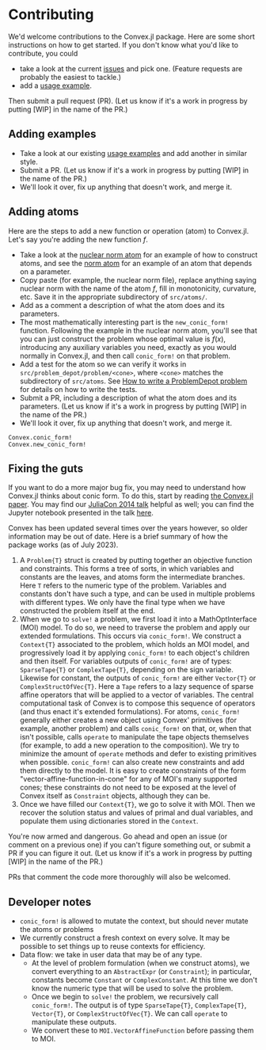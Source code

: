 Contributing
============

We'd welcome contributions to the Convex.jl package. Here are some
short instructions on how to get started. If you don't know what you'd
like to contribute, you could

 -   take a look at the current
     [issues](https://github.com/jump-dev/Convex.jl/issues) and pick
     one. (Feature requests are probably the easiest to tackle.)
 -   add a [usage
     example](https://github.com/jump-dev/Convex.jl/tree/master/examples).

Then submit a pull request (PR). (Let us know if it's a work in
progress by putting \[WIP\] in the name of the PR.)

Adding examples
---------------

 -   Take a look at our existing [usage
     examples](https://github.com/jump-dev/Convex.jl/tree/master/examples)
     and add another in similar style.
 -   Submit a PR. (Let us know if it's a work in progress by putting
     \[WIP\] in the name of the PR.)
 -   We'll look it over, fix up anything that doesn't work, and merge
     it.

Adding atoms
------------

Here are the steps to add a new function or operation (atom) to
Convex.jl. Let's say you're adding the new function $f$.

 -   Take a look at the [nuclear norm
     atom](https://github.com/jump-dev/Convex.jl/blob/master/src/atoms/sdp_cone/nuclearnorm.jl)
     for an example of how to construct atoms, and see the [norm
     atom](https://github.com/jump-dev/Convex.jl/blob/master/src/atoms/second_order_cone/norm.jl)
     for an example of an atom that depends on a parameter.
 -   Copy paste (for example, the nuclear norm file), replace anything saying
     nuclear norm with the name of the atom $f$, fill in monotonicity,
     curvature, etc. Save it in the appropriate subdirectory of
     `src/atoms/`.
 -   Add as a comment a description of what the atom does and its
     parameters.
 -   The most mathematically interesting part is the `new_conic_form!`
     function. Following the example in the nuclear norm atom, you'll
     see that you can just construct the problem whose optimal value is
     $f(x)$, introducing any auxiliary variables you need, exactly as
     you would normally in Convex.jl, and then call `conic_form!`
     on that problem.
 -   Add a test for the atom so we can verify it works in
     `src/problem_depot/problem/<cone>`, where `<cone>` matches the subdirectory of
     `src/atoms`. See [How to write a ProblemDepot problem](@ref) for details
     on how to write the tests.
 -   Submit a PR, including a description of what the atom does and its
     parameters. (Let us know if it's a work in progress by putting
     \[WIP\] in the name of the PR.)
 -   We'll look it over, fix up anything that doesn't work, and merge
     it.

```@docs
Convex.conic_form!
Convex.new_conic_form!
```

Fixing the guts
---------------

If you want to do a more major bug fix, you may need to understand how
Convex.jl thinks about conic form. To do this, start by reading [the
Convex.jl paper](http://arxiv.org/pdf/1410.4821.pdf). You may find our
[JuliaCon 2014 talk](https://www.youtube.com/watch?v=SoI0lEaUvTs&t=128s)
helpful as well; you can find the Jupyter notebook presented in the talk
[here](https://github.com/JuliaCon/presentations/tree/master/CVX).

Convex has been updated several times over the years however, so older information
may be out of date. Here is a brief summary of how the package works (as of July 2023).

1. A `Problem{T}` struct is created by putting together an objective function and constraints.
   This forms a tree of sorts, in which variables and constants are the leaves, and atoms form the
   intermediate branches. Here `T` refers to the numeric type of the problem. Variables and constants don't have such a type, and can
   be used in multiple problems with different types. We only have the final type when we have
   constructed the problem itself at the end.
2. When we go to `solve!` a problem, we first load it into a MathOptInterface (MOI) model.
   To do so, we need to traverse the problem and apply our extended formulations. This occurs
   via `conic_form!`. We construct a `Context{T}` associated to the problem, which holds an MOI
   model, and progressively load it by applying `conic_form!` to each object's children and then itself.
   For variables outputs of `conic_form!` are of types: `SparseTape{T}` or `ComplexTape{T}`,
   depending on the sign variable. Likewise for constant, the outputs of `conic_form!` are either `Vector{T}`
   or `ComplexStructOfVec{T}`. Here a `Tape` refers to a lazy sequence of sparse affine
   operators that will be applied to a vector of variables. The central computational task of Convex
   is to compose this sequence of operators (and thus enact it's extended formulations). For atoms,
   `conic_form!` generally either creates a new object using Convex' primitives (for example, another problem)
   and calls `conic_form!` on that, or, when that isn't possible, calls `operate` to
   manipulate the tape objects themselves (for example, to add a new operation to the composition).
   We try to minimize the amount of `operate` methods and defer to existing primitives when possible.
   `conic_form!` can also create new constraints and add them directly to the model. It is easy
   to create constraints of the form "vector-affine-function-in-cone" for any of MOI's many supported cones;
   these constraints do not need to be exposed at the level of Convex itself as `Constraint` objects, although they can be.
3. Once we have filled our `Context{T}`, we go to solve it with MOI. Then we
   recover the solution status and values of primal and dual variables, and
   populate them using dictionaries stored in the `Context`.

You're now armed and dangerous. Go ahead and open an issue (or comment
on a previous one) if you can't figure something out, or submit a PR if
you can figure it out. (Let us know if it's a work in progress by
putting \[WIP\] in the name of the PR.)

PRs that comment the code more thoroughly will also be welcomed.

## Developer notes

* `conic_form!` is allowed to mutate the context, but should never mutate the atoms or problems
* We currently construct a fresh context on every solve. It may be possible to set things up to reuse contexts for efficiency.
* Data flow: we take in user data that may be of any type.
    * At the level of problem formulation (when we construct atoms), we convert everything to an `AbstractExpr` (or `Constraint`); in particular, constants become `Constant` or `ComplexConstant`. At this time we don't know the numeric type that will be used to solve the problem.
    * Once we begin to `solve!` the problem, we recursively call `conic_form!`. The output is of type `SparseTape{T}`, `ComplexTape{T}`, `Vector{T}`, or `ComplexStructOfVec{T}`. We can call `operate` to manipulate these outputs.
    * We convert these to `MOI.VectorAffineFunction` before passing them to MOI.
